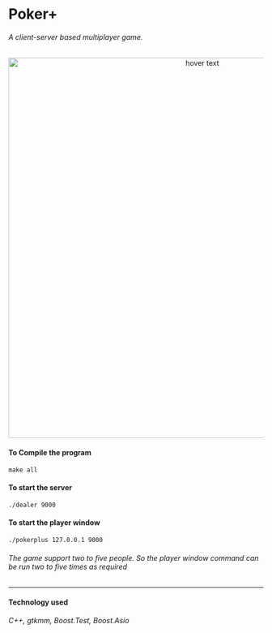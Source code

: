 # Poker+
###### A client-server based multiplayer game.
<p align="center">
  <img src="https://github.com/bivek520/PokerPlus/blob/master/Poker%2B%2B_user_interface.png" width="750" title="hover text">
</p>

#### To Compile the program
```console
make all
```
#### To start the server
```console
./dealer 9000
```
#### To start the player window
```console
./pokerplus 127.0.0.1 9000
```
###### The game support two to five people. So the player window command can be run two to five times as required
------------


#### Technology used
###### C++, gtkmm, Boost.Test, Boost.Asio
